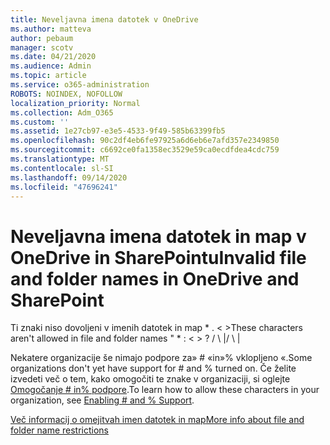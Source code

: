 ```yaml
---
title: Neveljavna imena datotek v OneDrive
ms.author: matteva
author: pebaum
manager: scotv
ms.date: 04/21/2020
ms.audience: Admin
ms.topic: article
ms.service: o365-administration
ROBOTS: NOINDEX, NOFOLLOW
localization_priority: Normal
ms.collection: Adm_O365
ms.custom: ''
ms.assetid: 1e27cb97-e3e5-4533-9f49-585b63399fb5
ms.openlocfilehash: 90c2df4eb6fe97925a6d6eb6e7afd357e2349850
ms.sourcegitcommit: c6692ce0fa1358ec3529e59ca0ecdfdea4cdc759
ms.translationtype: MT
ms.contentlocale: sl-SI
ms.lasthandoff: 09/14/2020
ms.locfileid: "47696241"
---
```

# <a name="invalid-file-and-folder-names-in-onedrive-and-sharepoint"></a><span data-ttu-id="8f901-102">Neveljavna imena datotek in map v OneDrive in SharePointu</span><span class="sxs-lookup"><span data-stu-id="8f901-102">Invalid file and folder names in OneDrive and SharePoint</span></span>

<span data-ttu-id="8f901-103">Ti znaki niso dovoljeni v imenih datotek in map \* . \< \></span><span class="sxs-lookup"><span data-stu-id="8f901-103">These characters aren't allowed in file and folder names " \* : \< \> ?</span></span> <span data-ttu-id="8f901-104">/ \ |</span><span class="sxs-lookup"><span data-stu-id="8f901-104">/ \ |</span></span> 
  
<span data-ttu-id="8f901-105">Nekatere organizacije še nimajo podpore za» # «in»% vklopljeno «.</span><span class="sxs-lookup"><span data-stu-id="8f901-105">Some organizations don't yet have support for # and % turned on.</span></span> <span data-ttu-id="8f901-106">Če želite izvedeti več o tem, kako omogočiti te znake v organizaciji, si oglejte [Omogočanje # in% podpore](https://go.microsoft.com/fwlink/?linkid=862611).</span><span class="sxs-lookup"><span data-stu-id="8f901-106">To learn how to allow these characters in your organization, see [Enabling # and % Support](https://go.microsoft.com/fwlink/?linkid=862611).</span></span> 
  
[<span data-ttu-id="8f901-107">Več informacij o omejitvah imen datotek in map</span><span class="sxs-lookup"><span data-stu-id="8f901-107">More info about file and folder name restrictions</span></span>](https://go.microsoft.com/fwlink/?linkid=866430)
  

